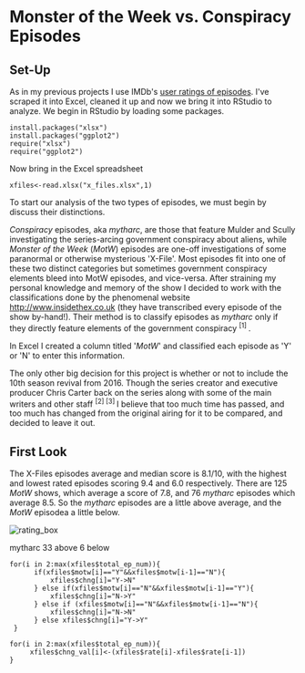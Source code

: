 # Monster of the Week vs. Conspiracy Episodes

## Set-Up

As in my previous projects I use IMDb's [user ratings of episodes](http://www.imdb.com/title/tt0106179/epdate?ref_=ttep_ql_3). I've scraped it into Excel, cleaned it up and now we bring it into RStudio to analyze. We begin in RStudio by loading some packages.

```
install.packages("xlsx") 
install.packages("ggplot2")
require("xlsx")
require("ggplot2")
```
Now bring in the Excel spreadsheet

```xfiles<-read.xlsx("x_files.xlsx",1)```

To start our analysis of the two types of episodes, we must begin by discuss their distinctions. 

*Conspiracy* episodes, aka *mytharc*, are those that feature Mulder and Scully investigating the series-arcing government conspiracy about aliens, while *Monster of the Week* (*MotW*) episodes are one-off investigations of some paranormal or otherwise mysterious 'X-File'. Most episodes fit into one of these two distinct categories but sometimes government conspiracy  elements bleed into MotW episodes, and vice-versa. After straining my personal knowledge and memory of the show I decided to work with the classifications done by the phenomenal website http://www.insidethex.co.uk (they have transcribed every episode of the show by-hand!). Their method is to classify episodes as *mytharc* only if they directly feature elements of the government conspiracy <sup> [1] </sup>. 

In Excel I created a column titled '*MotW*' and classified each episode as 'Y' or 'N' to enter this information.

The only other big decision for this project is whether or not to include the 10th season revival from 2016. Though the series creator and executive producer Chris Carter back on the series along with some of the main writers and other staff <sup> [2] </sup> <sup> [3] </sup> I believe that too much time has passed, and too much has changed from the original airing for it to be compared, and decided to leave it out.

## First Look

The X-Files episodes average and median score is 8.1/10, with the highest and lowest rated episodes scoring 9.4 and 6.0 respectively. There are 125 *MotW* shows, which average a score of 7.8, and 76 *mytharc* episodes which average 8.5. So the *mytharc* episodes are a little above average, and the *MotW* episodea a little below.

![rating_box](https://raw.githubusercontent.com/atomaszewicz/X-Files/master/RStudio/Plots/rating_box.png)

mytharc 33 above 6 below




```
for(i in 2:max(xfiles$total_ep_num)){
      if(xfiles$motw[i]=="Y"&&xfiles$motw[i-1]=="N"){
          xfiles$chng[i]="Y->N"
      } else if(xfiles$motw[i]=="N"&&xfiles$motw[i-1]=="Y"){
          xfiles$chng[i]="N->Y"
      } else if (xfiles$motw[i]=="N"&&xfiles$motw[i-1]=="N"){
          xfiles$chng[i]="N->N"
      } else xfiles$chng[i]="Y->Y"
 }

for(i in 2:max(xfiles$total_ep_num)){
     xfiles$chng_val[i]<-(xfiles$rate[i]-xfiles$rate[i-1])
}
```



